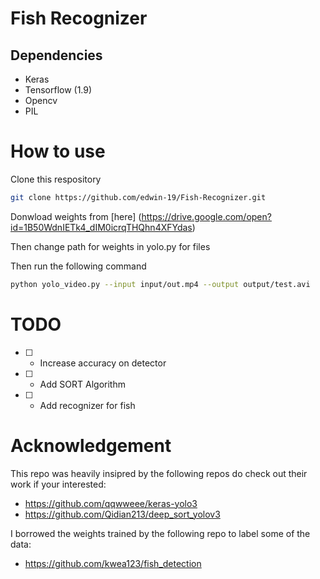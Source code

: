 # Fish Recognizer
## Dependencies 
- Keras
- Tensorflow (1.9)
- Opencv
- PIL

# How to use
Clone this respository
```sh
git clone https://github.com/edwin-19/Fish-Recognizer.git
```

Donwload weights from [here] (https://drive.google.com/open?id=1B50WdnIETk4_dIM0icrqTHQhn4XFYdas) 

Then change path for weights in yolo.py for files

Then run the following command
```sh
python yolo_video.py --input input/out.mp4 --output output/test.avi
```

# TODO
- [ ] - Increase accuracy on detector
- [ ] - Add SORT Algorithm 
- [ ] - Add recognizer for fish

# Acknowledgement
This repo was heavily insipred by the following repos do check out their work if your interested:

- https://github.com/qqwweee/keras-yolo3
- https://github.com/Qidian213/deep_sort_yolov3

I borrowed the weights trained by the following repo to label some of the data:
- https://github.com/kwea123/fish_detection